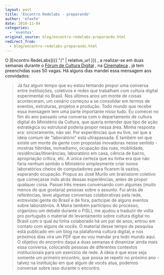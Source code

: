 ```yaml
---
layout: post
title: 'Encontro Redelabs - preparando'
author: 'efeefe'
date: 2010-11-04
categories:
  - 'eventos'
original_source: blog/encontro-redelabs-preparando.html
redirect_from:
  - blog/encontro-redelabs-preparando.html
---
```


O [Encontro RedeLabs]({{ "/" | relative_url }}) , a realizar-se em duas semanas durante o [Fórum de Cultura Digital](http://culturadigital.br/forum2010) , na [Cinemateca](http://cinemateca.gov.br/) , já tem preenchidas suas 50 vagas. Há alguns dias mandei essa mensagem aos convidados:

> Já faz algum tempo que eu estou tentando propor uma conversa entre instituições, coletivos e redes que trabalham com cultura digital experimental no Brasil. Nos últimos anos um monte de coisas aconteceram, um cenário começou a se consolidar em termos de eventos, estruturas, projetos e produção. Todo mundo que recebe essa mensagem tem uma parte importante nisso tudo. Eu comecei no fim do ano passado uma conversa com o departamento de cultura digital do Ministério da Cultura, que queria entender que tipo de ação estratégica ou estrutural poderia propor nessa área. Minha resposta era: sinceramente, não sei. Por experiências que eu tive, sei que a ideia comum de \"laboratório\" está ultrapassada. E também sei que existe um monte de gente com propostas inovadoras nesse sentido - mostras híbridas, nomadismo, ocupação das ruas, mobilidade, residências/itinerâncias, laboratório em casa, ciência de bairro, apropriação crítica, etc. A única certeza que eu tinha era que não faria nenhum sentido o Ministério simplesmente criar novos laboratórios cheios de computadores para ficarem lá vazios, esperando ocupação. Propus ao José Murilo um brainstorm coletivo que começasse indo atrás dessas experiências, antes de propor qualquer coisa. Passei três meses conversando com algumas (muito menos do que gostaria) pessoas sobre o assunto. Fui atrás de referências, levei algumas conversas colaborativas pela rede, entrevistei gente do Brasil e de fora, participei de alguns eventos sobre laboratórios. A Maira também participou do processo, organizou um debate durante o FISLI, me ajudou a traduzir de volta pro português o material do levantamento sobre cultura digital no Brasil com o qual eu tinha colaborado há um par de anos, entrou em contato com alguns de vocês. O material desse tempo de pesquisa está publicado em um blog na plataforma cultura digital, e nos próximos dias vira um PDF que eu vou mandar pra todo mundo aqui. O objetivo do encontro daqui a duas semanas é dinamizar ainda mais essa conversa, colocando pessoas de diferentes contextos institucionais para um exercício de rede. A ideia é que esse seja somente um primeiro encontro, que possa se repetir no próximo ano - talvez na instituição em que algum de vocês atua, podemos conversar sobre isso durante o encontro.
